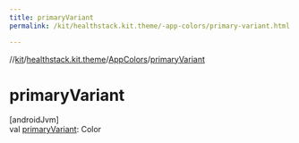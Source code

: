 ```yaml
---
title: primaryVariant
permalink: /kit/healthstack.kit.theme/-app-colors/primary-variant.html

---
```

//[kit](/kit.html)/[healthstack.kit.theme](../index.html)/[AppColors](index.html)/[primaryVariant](primary-variant.html)



# primaryVariant



[androidJvm]\
val [primaryVariant](primary-variant.html): Color




